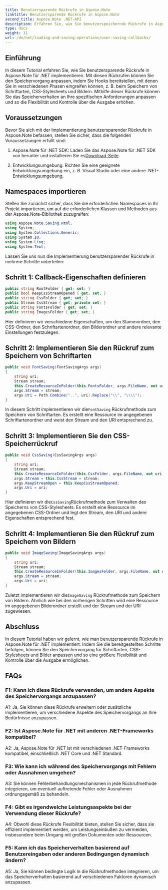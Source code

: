 ```yaml
---
title: Benutzersparende Rückrufe in Aspose.Note
linktitle: Benutzersparende Rückrufe in Aspose.Note
second_title: Aspose.Note .NET-API
description: Erfahren Sie, wie Sie benutzerspeichernde Rückrufe in Aspose.Note für .NET implementieren, um das Speichern von Schriftarten, CSS und Bildern anzupassen.
type: docs
weight: 31
url: /de/net/loading-and-saving-operations/user-saving-callbacks/
---
```

## Einführung

In diesem Tutorial erfahren Sie, wie Sie benutzersparende Rückrufe in Aspose.Note für .NET implementieren. Mit diesen Rückrufen können Sie den Speichervorgang anpassen, indem Sie Hooks bereitstellen, mit denen Sie in verschiedenen Phasen eingreifen können, z. B. beim Speichern von Schriftarten, CSS-Stylesheets und Bildern. Mithilfe dieser Rückrufe können Sie das Speicherverhalten an Ihre spezifischen Anforderungen anpassen und so die Flexibilität und Kontrolle über die Ausgabe erhöhen.

## Voraussetzungen

Bevor Sie sich mit der Implementierung benutzersparender Rückrufe in Aspose.Note befassen, stellen Sie sicher, dass die folgenden Voraussetzungen erfüllt sind:

1.  Aspose.Note für .NET SDK: Laden Sie das Aspose.Note für .NET SDK von herunter und installieren Sie es[Download-Seite](https://releases.aspose.com/note/net/).
   
2. Entwicklungsumgebung: Richten Sie eine geeignete Entwicklungsumgebung ein, z. B. Visual Studio oder eine andere .NET-Entwicklungsumgebung.

## Namespaces importieren

Stellen Sie zunächst sicher, dass Sie die erforderlichen Namespaces in Ihr Projekt importieren, um auf die erforderlichen Klassen und Methoden aus der Aspose.Note-Bibliothek zuzugreifen:

```csharp
using Aspose.Note.Saving.Html;
using System;
using System.Collections.Generic;
using System.IO;
using System.Linq;
using System.Text;
```

Lassen Sie uns nun die Implementierung benutzersparender Rückrufe in mehrere Schritte unterteilen:

## Schritt 1: Callback-Eigenschaften definieren

```csharp
public string RootFolder { get; set; }
public bool KeepCssStreamOpened { get; set; }
public string CssFolder { get; set; }
public Stream CssStream { get; private set; }
public string FontsFolder { get; set; }
public string ImagesFolder { get; set; }
```

Hier definieren wir verschiedene Eigenschaften, um den Stammordner, den CSS-Ordner, den Schriftartenordner, den Bilderordner und andere relevante Einstellungen festzulegen.

## Schritt 2: Implementieren Sie den Rückruf zum Speichern von Schriftarten

```csharp
public void FontSaving(FontSavingArgs args)
{
    string uri;
    Stream stream;
    this.CreateResourceInFolder(this.FontsFolder, args.FileName, out uri, out stream);
    args.Stream = stream;
    args.Uri = Path.Combine("..", uri).Replace("\\", "\\\\");
}
```

 In diesem Schritt implementieren wir die`FontSaving` Rückrufmethode zum Speichern von Schriftarten. Es erstellt eine Ressource im angegebenen Schriftartenordner und weist den Stream und den URI entsprechend zu.

## Schritt 3: Implementieren Sie den CSS-Speicherrückruf

```csharp
public void CssSaving(CssSavingArgs args)
{
    string uri;
    Stream stream;
    this.CreateResourceInFolder(this.CssFolder, args.FileName, out uri, out stream);
    args.Stream = this.CssStream = stream;
    args.KeepStreamOpen = this.KeepCssStreamOpened;
    args.Uri = uri;
}
```

 Hier definieren wir die`CssSaving`Rückrufmethode zum Verwalten des Speicherns von CSS-Stylesheets. Es erstellt eine Ressource im angegebenen CSS-Ordner und legt den Stream, den URI und andere Eigenschaften entsprechend fest.

## Schritt 4: Implementieren Sie den Rückruf zum Speichern von Bildern

```csharp
public void ImageSaving(ImageSavingArgs args)
{
    string uri;
    Stream stream;
    this.CreateResourceInFolder(this.ImagesFolder, args.FileName, out uri, out stream);
    args.Stream = stream;
    args.Uri = uri;
}
```

 Zuletzt implementieren wir die`ImageSaving` Rückrufmethode zum Speichern von Bildern. Ähnlich wie bei den vorherigen Schritten wird eine Ressource im angegebenen Bilderordner erstellt und der Stream und der URI zugewiesen.

## Abschluss

In diesem Tutorial haben wir gelernt, wie man benutzersparende Rückrufe in Aspose.Note für .NET implementiert. Indem Sie die bereitgestellten Schritte befolgen, können Sie den Speichervorgang für Schriftarten, CSS-Stylesheets und Bilder anpassen und so eine größere Flexibilität und Kontrolle über die Ausgabe ermöglichen.

## FAQs

### F1: Kann ich diese Rückrufe verwenden, um andere Aspekte des Speichervorgangs anzupassen?

A1: Ja, Sie können diese Rückrufe erweitern oder zusätzliche implementieren, um verschiedene Aspekte des Speichervorgangs an Ihre Bedürfnisse anzupassen.

### F2: Ist Aspose.Note für .NET mit anderen .NET-Frameworks kompatibel?

A2: Ja, Aspose.Note für .NET ist mit verschiedenen .NET-Frameworks kompatibel, einschließlich .NET Core und .NET Standard.

### F3: Wie kann ich während des Speichervorgangs mit Fehlern oder Ausnahmen umgehen?

A3: Sie können Fehlerbehandlungsmechanismen in jede Rückrufmethode integrieren, um eventuell auftretende Fehler oder Ausnahmen ordnungsgemäß zu behandeln.

### F4: Gibt es irgendwelche Leistungsaspekte bei der Verwendung dieser Rückrufe?

A4: Obwohl diese Rückrufe Flexibilität bieten, stellen Sie sicher, dass sie effizient implementiert werden, um Leistungseinbußen zu vermeiden, insbesondere beim Umgang mit großen Dokumenten oder Ressourcen.

### F5: Kann ich das Speicherverhalten basierend auf Benutzereingaben oder anderen Bedingungen dynamisch ändern?

A5: Ja, Sie können bedingte Logik in die Rückrufmethoden integrieren, um das Speicherverhalten basierend auf verschiedenen Faktoren dynamisch anzupassen.